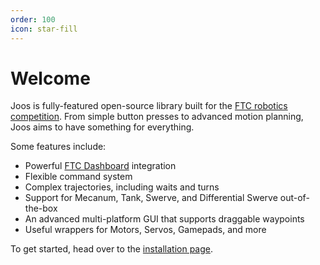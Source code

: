 ```yaml
---
order: 100
icon: star-fill
---
```


<lottie-player src="assets/logo.json"  background="transparent"  speed="1"  style="width: 100%; height: 100%;" autoplay></lottie-player>

# Welcome

Joos is fully-featured open-source library built for the [FTC robotics competition](https://www.firstinspires.org/robotics/ftc). From simple button presses to advanced motion planning, Joos aims to have something for everything.

Some features include:
- Powerful [FTC Dashboard](https://acmerobotics.github.io/ftc-dashboard/) integration
- Flexible command system
- Complex trajectories, including waits and turns
- Support for Mecanum, Tank, Swerve, and Differential Swerve out-of-the-box
- An advanced multi-platform GUI that supports draggable waypoints
- Useful wrappers for Motors, Servos, Gamepads, and more

To get started, head over to the [installation page](installation.md).

